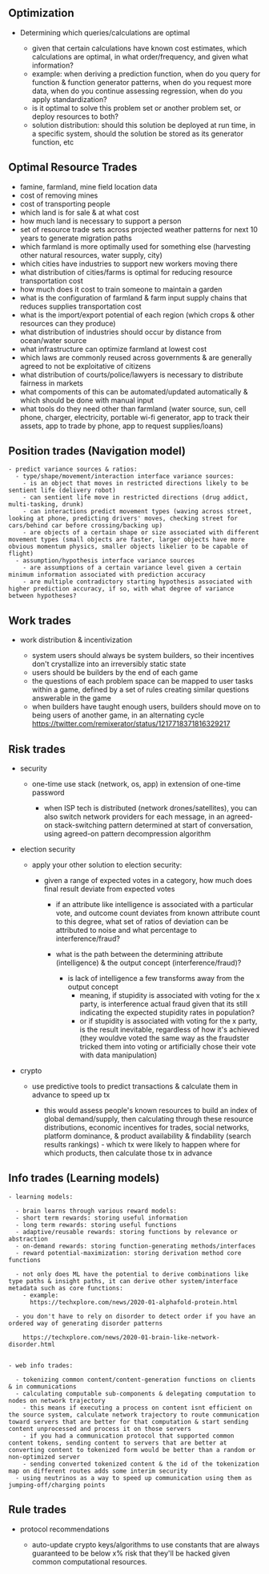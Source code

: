 ## Optimization

  - Determining which queries/calculations are optimal

    - given that certain calculations have known cost estimates, which calculations are optimal, in what order/frequency, and given what information?
    - example: when deriving a prediction function, when do you query for function & function generator patterns, when do you request more data, when do you continue assessing regression, when do you apply standardization?
    - is it optimal to solve this problem set or another problem set, or deploy resources to both?
    - solution distribution: should this solution be deployed at run time, in a specific system, should the solution be stored as its generator function, etc


## Optimal Resource Trades

  - famine, farmland, mine field location data
  - cost of removing mines
  - cost of transporting people
  - which land is for sale & at what cost
  - how much land is necessary to support a person
  - set of resource trade sets across projected weather patterns for next 10 years to generate migration paths
  - which farmland is more optimally used for something else (harvesting other natural resources, water supply, city)
  - which cities have industries to support new workers moving there
  - what distribution of cities/farms is optimal for reducing resource transportation cost
  - how much does it cost to train someone to maintain a garden
  - what is the configuration of farmland & farm input supply chains that reduces supplies transportation cost
  - what is the import/export potential of each region (which crops & other resources can they produce)
  - what distribution of industries should occur by distance from ocean/water source
  - what infrastructure can optimize farmland at lowest cost
  - which laws are commonly reused across governments & are generally agreed to not be exploitative of citizens
  - what distribution of courts/police/lawyers is necessary to distribute fairness in markets
  - what compoments of this can be automated/updated automatically & which should be done with manual input
  - what tools do they need other than farmland 
    (water source, sun, cell phone, charger, electricity, portable wi-fi generator, app to track their assets, app to trade by phone, app to request supplies/loans)


## Position trades (Navigation model)

    - predict variance sources & ratios:
      - type/shape/movement/interaction interface variance sources:
        - is an object that moves in restricted directions likely to be sentient life (delivery robot)
        - can sentient life move in restricted directions (drug addict, multi-tasking, drunk)
        - can interactions predict movement types (waving across street, looking at phone, predicting drivers' moves, checking street for cars/behind car before crossing/backing up)
        - are objects of a certain shape or size associated with different movement types (small objects are faster, larger objects have more obvious momentum physics, smaller objects likelier to be capable of flight)
      - assumption/hypothesis interface variance sources
        - are assumptions of a certain variance level given a certain minimum information associated with prediction accuracy
        - are multiple contradictory starting hypothesis associated with higher prediction accuracy, if so, with what degree of variance between hypotheses?


## Work trades

  - work distribution & incentivization

    - system users should always be system builders, so their incentives don't crystallize into an irreversibly static state
    - users should be builders by the end of each game
    - the questions of each problem space can be mapped to user tasks within a game, defined by a set of rules creating similar questions answerable in the game
    - when builders have taught enough users, builders should move on to being users of another game, in an alternating cycle
    https://twitter.com/remixerator/status/1217718371816329217


## Risk trades
  
  - security

    - one-time use stack (network, os, app) in extension of one-time password

      - when ISP tech is distributed (network drones/satellites), you can also switch network providers for each message, in an agreed-on stack-switching pattern determined at start of conversation, using agreed-on pattern decompression algorithm

  - election security

    - apply your other solution to election security:

      - given a range of expected votes in a category, how much does final result deviate from expected votes

        - if an attribute like intelligence is associated with a particular vote, and outcome count deviates from known attribute count to this degree, what set of ratios of deviation can be attributed to noise and what percentage to interference/fraud?

        - what is the path between the determining attribute (intelligence) & the output concept (interference/fraud)?
            - is lack of intelligence a few transforms away from the output concept
              - meaning, if stupidity is associated with voting for the x party, is interference actual fraud given that its still indicating the expected stupidity rates in population?
              - or if stupidity is associated with voting for the x party, is the result inevitable, regardless of how it's achieved (they wouldve voted the same way as the fraudster tricked them into voting or artificially chose their vote with data manipulation)

  - crypto

    - use predictive tools to predict transactions & calculate them in advance to speed up tx

      - this would assess people's known resources to build an index of global demand/supply, then calculating through these resource distributions, economic incentives for trades, social networks, platform dominance, & product availability & findability (search results rankings) - which tx were likely to happen where for which products, then calculate those tx in advance


## Info trades (Learning models)

    - learning models:

      - brain learns through various reward models:
      - short term rewards: storing useful information
      - long term rewards: storing useful functions
      - adaptive/reusable rewards: storing functions by relevance or abstraction
      - on-demand rewards: storing function-generating methods/interfaces
      - reward potential-maximization: storing derivation method core functions

      - not only does ML have the potential to derive combinations like type paths & insight paths, it can derive other system/interface metadata such as core functions:
        - example:
          https://techxplore.com/news/2020-01-alphafold-protein.html

      - you don't have to rely on disorder to detect order if you have an ordered way of generating disorder patterns

        https://techxplore.com/news/2020-01-brain-like-network-disorder.html


    - web info trades:

      - tokenizing common content/content-generation functions on clients & in communications
      - calculating computable sub-components & delegating computation to nodes on network trajectory
        - this means if executing a process on content isnt efficient on the source system, calculate network trajectory to route communication toward servers that are better for that computation & start sending content unprocessed and process it on those servers
        - if you had a communication protocol that supported common content tokens, sending content to servers that are better at converting content to tokenized form would be better than a random or non-optimized server
        - sending converted tokenized content & the id of the tokenization map on different routes adds some interim security
      - using neutrinos as a way to speed up communication using them as jumping-off/charging points



## Rule trades

  - protocol recommendations
  
    - auto-update crypto keys/algorithms to use constants that are always guaranteed to be below x% risk that they'll be hacked given common computational resources.
  
